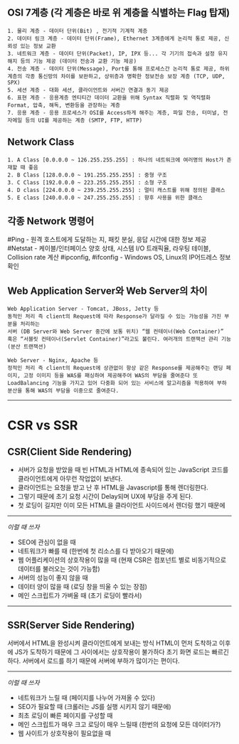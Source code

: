 
## OSI 7계층 (각 계층은 바로 위 계층을 식별하는 Flag 탑재)

	1. 물리 계층 - 데이터 단위(Bit) , 전기적 기계적 계층
	2. 데이터 링크 계층 - 데이터 단위(Frame), Ethernet 3계층에게 논리적 통로 제공, 신뢰성 있는 정보 교환
	3. 네트워크 계층 - 데이터 단위(Packet), IP, IPX 등... 각 기기의 접속과 설정 유지 해지 등의 기능 제공 (데이터 전송과 교환 기능 제공)
	4. 전송 계층 - 데이터 단위(Message), Port를 통해 프로세스간 논리적 통로 제공, 하위 계층의 각종 통신망의 차이를 보완하고, 상위층과 명확한 정보전송 보장 계층 (TCP, UDP, SPX)
	5. 세션 계층 - 대화 세션, 클라이언트와 서버간 연결과 동기 제공
	6. 표현 계층 - 응용계층 엔티티간 데이터 교환을 위해 Syntax 직렬화 및 역직렬화 Format, 압축, 해독, 변환등을 관장하는 계층 
	7. 응용 계층 - 응용 프로세스가 OSI를 Access하게 해주는 계층, 파일 전송, 터미널, 전자메일 등의 UI를 제공하는 계층 (SMTP, FTP, HTTP)


## Network Class

	1. A Class [0.0.0.0 ~ 126.255.255.255] : 하나의 네트워크에 여러명의 Host가 존재할 때 좋음 
	2. B Class [128.0.0.0 ~ 191.255.255.255] : 중형 구조
	3. C Class [192.0.0.0 ~ 223.255.255.255] : 소형 구조
	4. D class [224.0.0.0 ~ 239.255.255.255] : 멀티 캐스트를 위해 정의된 클래스
	5. E class [240.0.0.0 ~ 247.255.255.255] : 향후 사용을 위한 클래스


## 각종 Network 명령어

#Ping - 원격 호스트에게 도달하는 지, 패킷 분실, 응답 시간에 대한 정보 제공
#Netstat - 케이블/인터페이스 양호 상태, 시스템 I/O 트래픽율, 라우팅 테이블, Collision rate 계산
#ipconfig, #ifconfig - Windows OS, Linux의 IP어드레스 정보 확인


## Web Application Server와 Web Server의 차이

	Web Application Server - Tomcat, JBoss, Jetty 등
	동적인 처리 즉 client의 Request에 따라 Response가 달라질 수 있는 가능성을 가진 부분을 처리하는 
	서버 (DB Server와 Web Server 중간에 보통 위치) “웹 컨테이너(Web Container)” 혹은 “서블릿 컨테이너(Servlet Container)”라고도 불린다. 여러개의 트랜잭션 관리 기능 (분산 트랜잭션)

	Web Server - Nginx, Apache 등
	정적인 처리 즉 client의 Request에 상관없이 항상 같은 Response를 제공해주는 랜딩 페이지, 고정 이미지 등을 WAS를 패싱하여 제공해주어 WAS의 부담을 줄여준다 또 LoadBalancing 기능을 가지고 있어 다중화 되어 있는 서비스에 알고리즘을 적용하여 부하 분산을 통해 WAS의 부담을 이중으로 줄여준다.
	

---

# CSR vs SSR

## CSR(Client Side Rendering)
- 서버가 요청을 받았을 때 빈 HTML과 HTML에 종속되어 있는 JavaScript 코드를 클라이언트에게 아무런 작업없이 보낸다.
- 클라이언트는 요청을 받고 난 후 HTML을 Javascript를 통해 렌더링한다.
- 그렇기 때문에 초기 요청 시간이 Delay되며 UX에 부담을 주게 된다.
- 첫 로딩이 길지만 이미 모든 HTML을 클라이언트 사이드에서 렌더링 했기 때문에 

----

*이럴 때 쓰자*

- SEO에 관심이 없을 때
- 네트워크가 빠를 때 (한번에 첫 리소스를 다 받아오기 때문에)
- 웹 어플리케이션의 상호작용이 많을 때 (현재 CSR은 컴포넌트 별로 비동기적으로 데이터를 불러오는 것이 가능함)
- 서버의 성능이 좋지 않을 때
- 데이터 양이 많을 때 (로딩 창을 띄울 수 있는 장점)
- 메인 스크립트가 가벼울 때 (초기 로딩이 빨라서)
----

## SSR(Server Side Rendering)

서버에서 HTML을 완성시켜 클라이언트에게 보내는 방식
HTML이 먼저 도착하고 이후에 JS가 도착하기 때문에 그 사이에서는 상호작용이 불가하다
초기 화면 로드는 빠르긴하다.
서버에서 로드를 하기 때문에 서버에 부하가 많이가는 편이다.


----
*이럴 때 쓰자*

- 네트워크가 느릴 때 (페이지를 나누어 가져올 수 있다)
- SEO가 필요할 때 (크롤러는 JS를 실행 시키지 않기 때문에)
- 최초 로딩이 빠른 페이지를 구성할 때
- 메인 스크립트가 매우 크고 로딩이 매우 느릴때 (한번의 요청에 모든 데이터가?)
- 웹 사이트가 상호작용이 필요없을 때




